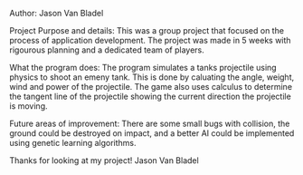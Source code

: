 Author: Jason Van Bladel

Project Purpose and details:
This was a group project that focused on the process of application development. 
The project was made in 5 weeks with rigourous planning and a dedicated team of players.

What the program does:
The program simulates a tanks projectile using physics to shoot an emeny tank. This is done
by caluating the angle, weight, wind and power of the projectile. The game also uses calculus 
to determine the tangent line of the projectile showing the current direction the projectile 
is moving.

Future areas of improvement:
There are some small bugs with collision, the ground could be destroyed on impact, and a better
AI could be implemented using genetic learning algorithms.

Thanks for looking at my project!
Jason Van Bladel
